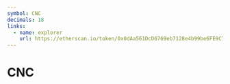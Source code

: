 ```yaml
---
symbol: CNC
decimals: 18
links:
  - name: explorer
    url: https://etherscan.io/token/0x0dAa561DcD6769eb7128e4b99be6FE9C7957EaB1
---
```


# CNC
